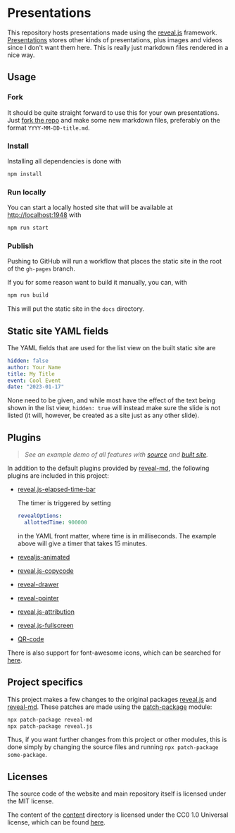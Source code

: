 # Presentations

This repository hosts presentations made using the [reveal.js] framework.
[Presentations] stores other kinds of presentations, plus images and videos since I
don't want them here. This is really just markdown files rendered in a nice way.

## Usage

### Fork

It should be quite straight forward to use this for your own presentations. Just
[fork the repo] and make some new markdown files, preferably on the format
`YYYY-MM-DD-title.md`.

### Install

Installing all dependencies is done with

```bash
npm install
```

### Run locally

You can start a locally hosted site that will be available at
[http://localhost:1948](http://localhost:1948) with

```bash
npm run start
```

### Publish

Pushing to GitHub will run a workflow that places the static site in the root of the
`gh-pages` branch.

If you for some reason want to build it manually, you can, with

```bash
npm run build
```

This will put the static site in the `docs` directory.

## Static site YAML fields

The YAML fields that are used for the list view on the built static site are

```yaml
hidden: false
author: Your Name
title: My Title
event: Cool Event
date: "2023-01-17"
```

None need to be given, and while most have the effect of the text being shown in the
list view, `hidden: true` will instead make sure the slide is not listed (it will,
however, be created as a site just as any other slide).

## Plugins

> _See an example demo of all features with [source] and [built site]._

In addition to the default plugins provided by [reveal-md], the following plugins are
included in this project:

- [reveal.js-elapsed-time-bar]

  The timer is triggered by setting

  ```yaml
  revealOptions:
    allottedTime: 900000
  ```

  in the YAML front matter, where time is in milliseconds. The example above will give a
  timer that takes 15 minutes.

- [revealjs-animated]

- [reveal.js-copycode]

- [reveal-drawer]

- [reveal-pointer]
- [reveal.js-attribution]
- [reveal.js-fullscreen]
- [QR-code]

There is also support for font-awesome icons, which can be searched for
[here](https://fontawesome.com/search).

## Project specifics

This project makes a few changes to the original packages [reveal.js] and [reveal-md].
These patches are made using the [patch-package] module:

```bash
npx patch-package reveal-md
npx patch-package reveal.js
```

Thus, if you want further changes from this project or other modules, this is done
simply by changing the source files and running `npx patch-package some-package`.

## Licenses

The source code of the website and main repository itself is licensed under the MIT
license.

The content of the [content](./content) directory is licensed under the CC0 1.0
Universal license, which can be found [here](./content/LICENSE).

[fork the repo]: https://github.com/engeir/slides/fork
[patch-package]: https://www.npmjs.com/package/patch-package
[presentations]: https://github.com/engeir/presentations
[reveal-drawer]: https://github.com/burnpiro/reveal-drawer
[reveal-md]: https://github.com/webpro/reveal-md
[reveal-pointer]: https://github.com/burnpiro/reveal-pointer
[reveal.js-copycode]: https://github.com/Martinomagnifico/reveal.js-copycode
[reveal.js-elapsed-time-bar]: https://github.com/tkrkt/reveal.js-elapsed-time-bar
[reveal.js-attribution]: https://github.com/rschmehl/reveal-plugins/tree/main/attribution
[reveal.js-fullscreen]: https://github.com/rajgoel/reveal.js-plugins/tree/master/fullscreen
[reveal.js]: https://revealjs.com
[revealjs-animated]: https://github.com/rogeralmeida/revealjs-animated
[QR-code]: https://github.com/bitjson/qr-code
[source]: https://github.com/engeir/slides/blob/main/content/2022-02-08-demo.md?plain=1
[built site]: https://slides.eirikenger.xyz/2022-02-08-demo.html
